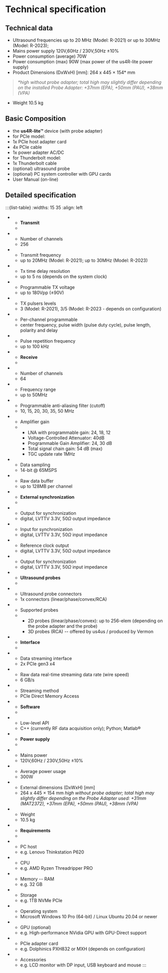 # Technical specification

## Technical data

-   Ultrasound frequencies up to 20 MHz (Model: R-2021) or up to 30MHz (Model: R-2023);
-   Mains power supply 120V,60Hz / 230V,50Hz ±10%
-   Power consumption (average) 70W
-   Power consumption (max) 90W (max power of the us4R-lite power supply)
-   Product Dimensions (DxWxH) [mm]: 264 x 445 × 154\* mm

> *\*high without probe adapter; total high may slightly differ
> depending on the installed Probe Adapter: +37mm (EPA),
> +50mm (PAU), +38mm (VPA)*

-   Weight 10.5 kg

## Basic Composition

-   the **us4R-lite™** device (with probe adapter)
-   for PCIe model:
  -   1x PCIe host adapter card
  -   4x PCIe cable
  -   1x power adapter AC/DC
-   for Thunderbolt model:
  -   1x Thunderbolt cable
-   (optional) ultrasound probe
-   (optional) PC system controller with GPU cards
-   User Manual (on-line)

## Detailed specification

:::{list-table} 
:widths: 15 35
:align: left
* - **Transmit**
  - 
* - Number of channels
  - 256
* - Transmit frequency
  - up to 20MHz (Model: R-2021); up to 30MHz (Model: R-2023)
* - Tx time delay resolution
  - up to 5 ns (depends on the system clock)
* - Programmable TX voltage
  - up to 180Vpp (±90V) 
* - TX pulsers levels
  - 3 (Model: R-2021), 3/5 (Model: R-2023 - depends on configuration)
* - Per-channel programmable
  - center frequency, pulse width (pulse duty cycle), pulse length, polarity and delay
* - Pulse repetition frequency
  - up to 100 kHz
* - **Receive**
  - 
* - Number of channels
  - 64
* - Frequency range
  - up to 50MHz
* - Programmable anti-aliasing filter (cutoff)
  - 10, 15, 20, 30, 35, 50 MHz 
* - Amplifier gain
  - 
    - LNA with programmable gain: 24, 18, 12 
    - Voltage-Controlled Attenuator: 40dB 
    - Programmable Gain Amplifier: 24, 30 dB 
    - Total signal chain gain: 54 dB (max) 
    - TGC update rate 1MHz
* - Data sampling
  - 14-bit @ 65MSPS
* - Raw data buffer
  - up to 128MB per channel
* - **External synchronization**
  - 
* - Output for synchronization
  - digital, LVTTV 3.3V, 50$\Omega$ output impedance
* - Input for synchronization
  - digital, LVTTV 3.3V, 50$\Omega$ input impedance
* - Reference clock output
  - digital, LVTTV 3.3V, 50$\Omega$ output impedance
* - Output for synchronization
  - digital, LVTTV 3.3V, 50$\Omega$ input impedance
* - **Ultrasound probes**
  - 
* - Ultrasound probe connectors
  -  1x connectors (linear/phase/convex/RCA)
* - Supported probes
  -
    - 2D probes (linear/phase/convex): up to 256-elem (depending on the probe adapter and the probe)
    - 3D probes (RCA) -- offered by us4us / produced by Vermon
* - **Interface**
  - 
* - Data streaming interface
  - 2x PCIe gen3 x4
* - Raw data real-time streaming data rate (wire speed)
  - 6 GB/s 
* - Streaming method
  - PCIe Direct Memory Access
* - **Software**
  - 
* - Low-level API
  - C++ (currently RF data acquisition only); Python; Matlab® 
* - **Power supply**
  - 
* - Mains power
  - 120V,60Hz / 230V,50Hz ±10%
* - Average power usage
  - 300W
* - External dimensions (DxWxH) [mm]
  -  264 x 445 × 154 mm *high without probe adapter; total high may slightly differ depending on the Probe Adapter used: +31mm (MAT2372), +37mm (EPA), +50mm (PAU), +38mm (VPA)*
* - Weight
  - 10.5 kg
* - **Requirements**
  - 
* - PC host
  - e.g. Lenovo Thinkstation P620
* - CPU
  - e.g. AMD Ryzen Threadripper PRO
* - Memory -- RAM
  - e.g. 32 GB
* - Storage
  - e.g. 1TB NVMe PCIe
* - Operating system
  - Microsoft Windows 10 Pro (64-bit) / Linux Ubuntu 20.04 or newer
* - GPU (optional)
  - e.g. High-performance NVidia GPU with GPU-Direct support
* - PCIe adapter card
  - e.g. Dolphinics PXH832 or MXH (depends on configuration)
* - Accessories
  - e.g. LCD monitor with DP input, USB keyboard and mouse
:::
